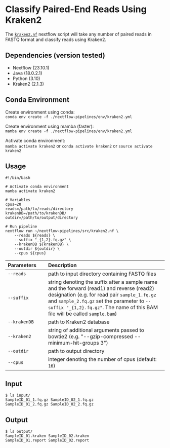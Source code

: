# Classify Paired-End Reads Using Kraken2

The [`kraken2.nf`](https://github.com/Tom-Jenkins/nextflow-pipelines/blob/main/src/kraken2.nf) nextflow script will take any number of paired reads in FASTQ format and classify reads using Kraken2. 

## Dependencies (version tested)
* Nextflow (23.10.1)
* Java (18.0.2.1)
* Python (3.10)
* Kraken2 (2.1.3)

## Conda Environment

Create environment using conda:   
`conda env create -f ./nextflow-pipelines/env/kraken2.yml`  

Create environment using mamba (faster):  
`mamba env create -f ./nextflow-pipelines/env/kraken2.yml`

Activate conda environment:  
`mamba activate kraken2` or `conda activate kraken2` or `source activate kraken2`

## Usage
```
#!/bin/bash

# Activate conda environment
mamba activate kraken2

# Variables
cpus=20
reads=/path/to/reads/directory
krakenDB=/path/to/krakenDB/
outdir=/path/to/output/directory

# Run pipeline
nextflow run ~/nextflow-pipelines/src/kraken2.nf \
    --reads ${reads} \
    --suffix "_{1,2}.fq.gz" \
    --krakenDB ${krakenDB} \
    --outdir ${outdir} \
    --cpus ${cpus}
```

| Parameters&nbsp;&nbsp;&nbsp;&nbsp;&nbsp; | Description
| :--- | :---
| `--reads` | path to input directory containing FASTQ files
| `--suffix` | string denoting the suffix after a sample name and the forward (read1) and reverse (read2) designation (e.g. for read pair `sample_1.fq.gz` and `sample_2.fq.gz` set the parameter to `--suffix "_{1,2}.fq.gz"`. The name of this BAM file will be called `sample.bam`) 
| `--krakenDB` | path to Kraken2 database
| `--kraken2` | string of additional arguments passed to bowtie2 (e.g. "--gzip-compressed --minimum-hit-groups 3")
| `--outdir` | path to output directory
| `--cpus` | integer denoting the number of cpus (default: `16`)


## Input

```
$ ls input/
SampleID_01_1.fq.gz SampleID_02_1.fq.gz
SampleID_01_2.fq.gz SampleID_02_2.fq.gz
```

## Output

```
$ ls output/
SampleID_01.kraken SampleID_02.kraken
SampleID_01.report SampleID_02.report
```

